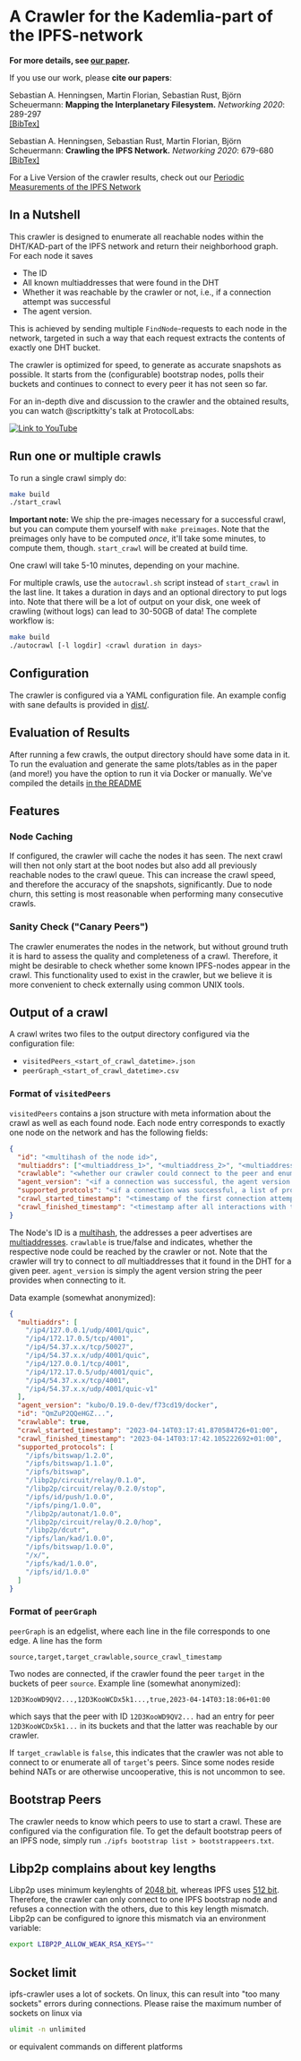 # A Crawler for the Kademlia-part of the IPFS-network

**For more details, see [our paper](https://arxiv.org/abs/2002.07747).**

If you use our work, please **cite our papers**:

Sebastian A. Henningsen, Martin Florian, Sebastian Rust, Björn Scheuermann:
**Mapping the Interplanetary Filesystem.** *Networking 2020*: 289-297\
[[BibTex]](https://dblp.uni-trier.de/rec/conf/networking/HenningsenFR020.html?view=bibtex)

Sebastian A. Henningsen, Sebastian Rust, Martin Florian, Björn Scheuermann:
**Crawling the IPFS Network.** *Networking 2020*: 679-680\
[[BibTex]](https://dblp.uni-trier.de/rec/conf/networking/HenningsenRF020.html?view=bibtex)

For a Live Version of the crawler results, check out our [Periodic Measurements of the IPFS Network](https://trudi.weizenbaum-institut.de/ipfs_analysis.html)

## In a Nutshell

This crawler is designed to enumerate all reachable nodes within the DHT/KAD-part of the IPFS network and return their neighborhood graph.
For each node it saves
* The ID
* All known multiaddresses that were found in the DHT
* Whether it was reachable by the crawler or not, i.e., if a connection attempt was successful
* The agent version.

This is achieved by sending multiple `FindNode`-requests to each node in the network, targeted in such a way that each request extracts the contents of exactly one DHT bucket.

The crawler is optimized for speed, to generate as accurate snapshots as possible.
It starts from the (configurable) bootstrap nodes, polls their buckets and continues to connect to every peer it has not seen so far.

For an in-depth dive and discussion to the crawler and the obtained results, you can watch @scriptkitty's talk at ProtocolLabs:

[![Link to YouTube](https://img.youtube.com/vi/jQI37Y25jwk/1.jpg)](https://www.youtube.com/watch?v=jQI37Y25jwk)

## Run one or multiple crawls

To run a single crawl simply do:

```bash
make build
./start_crawl
```

**Important note:** We ship the pre-images necessary for a successful crawl, but you can compute them yourself with `make preimages`.
Note that the preimages only have to be computed *once*, it'll take some minutes, to compute them, though.
`start_crawl` will be created at build time.

One crawl will take 5-10 minutes, depending on your machine.

For multiple crawls, use the `autocrawl.sh` script instead of `start_crawl` in the last line. It takes a duration in days and an optional directory to put logs into.
Note that there will be a lot of output on your disk, one week of crawling (without logs) can lead to 30-50GB of data!
The complete workflow is:

```bash
make build
./autocrawl [-l logdir] <crawl duration in days>
```

## Configuration

The crawler is configured via a YAML configuration file.
An example config with sane defaults is provided in [dist/](dist).

## Evaluation of Results

After running a few crawls, the output directory should have some data in it.
To run the evaluation and generate the same plots/tables as in the paper (and more!) you have the option to run it via Docker or manually.
We've compiled the details [in the README](./eval/README.md)

## Features

### Node Caching

If configured, the crawler will cache the nodes it has seen.
The next crawl will then not only start at the boot nodes but also add all previously reachable nodes to the crawl queue.
This can increase the crawl speed, and therefore the accuracy of the snapshots, significantly.
Due to node churn, this setting is most reasonable when performing many consecutive crawls.

### Sanity Check ("Canary Peers")

The crawler enumerates the nodes in the network, but without ground truth it is hard to assess the quality and completeness of a crawl.
Therefore, it might be desirable to check whether some known IPFS-nodes appear in the crawl.
This functionality used to exist in the crawler, but we believe it is more convenient to check externally using common UNIX tools.

## Output of a crawl

A crawl writes two files to the output directory configured via the configuration file:
* ```visitedPeers_<start_of_crawl_datetime>.json```
* ```peerGraph_<start_of_crawl_datetime>.csv```

### Format of ```visitedPeers```

```visitedPeers``` contains a json structure with meta information about the crawl as well as each found node.
Each node entry corresponds to exactly one node on the network and has the following fields:
```json
{
  "id": "<multihash of the node id>",
  "multiaddrs": ["<multiaddress_1>", "<multiaddress_2>", "<multiaddress_n>"],
  "crawlable": "<whether our crawler could connect to the peer and enumerate all its neighbors>",
  "agent_version": "<if a connection was successful, the agent version string>",
  "supported_protcols": "<if a connection was successful, a list of protocols identifiers supported by the peer>",
  "crawl_started_timestamp": "<timestamp of the first connection attempt to the peer>", 
  "crawl_finished_timestamp": "<timestamp after all interactions with the peer finished, whether successful or not>"
}
```

The Node's ID is a [multihash](https://github.com/multiformats/multihash), the addresses a peer advertises are [multiaddresses](https://github.com/multiformats/multiaddr).
```crawlable``` is true/false and indicates, whether the respective node could be reached by the crawler or not. Note that the crawler will try to connect to *all* multiaddresses that it found in the DHT for a given peer.
```agent_version``` is simply the agent version string the peer provides when connecting to it.

Data example (somewhat anonymized):
```json
{
  "multiaddrs": [
    "/ip4/127.0.0.1/udp/4001/quic",
    "/ip4/172.17.0.5/tcp/4001",
    "/ip4/54.37.x.x/tcp/50027",
    "/ip4/54.37.x.x/udp/4001/quic",
    "/ip4/127.0.0.1/tcp/4001",
    "/ip4/172.17.0.5/udp/4001/quic",
    "/ip4/54.37.x.x/tcp/4001",
    "/ip4/54.37.x.x/udp/4001/quic-v1"
  ],
  "agent_version": "kubo/0.19.0-dev/f73cd19/docker",
  "id": "QmZuP2QQeHGZ...",
  "crawlable": true,
  "crawl_started_timestamp": "2023-04-14T03:17:41.870584726+01:00",
  "crawl_finished_timestamp": "2023-04-14T03:17:42.105222692+01:00",
  "supported_protocols": [
    "/ipfs/bitswap/1.2.0",
    "/ipfs/bitswap/1.1.0",
    "/ipfs/bitswap",
    "/libp2p/circuit/relay/0.1.0",
    "/libp2p/circuit/relay/0.2.0/stop",
    "/ipfs/id/push/1.0.0",
    "/ipfs/ping/1.0.0",
    "/libp2p/autonat/1.0.0",
    "/libp2p/circuit/relay/0.2.0/hop",
    "/libp2p/dcutr",
    "/ipfs/lan/kad/1.0.0",
    "/ipfs/bitswap/1.0.0",
    "/x/",
    "/ipfs/kad/1.0.0",
    "/ipfs/id/1.0.0"
  ]
}
```

### Format of `peerGraph`

`peerGraph` is an edgelist, where each line in the file corresponds to one edge. A line has the form

```csv
source,target,target_crawlable,source_crawl_timestamp
```

Two nodes are connected, if the crawler found the peer `target` in the buckets of peer `source`.
Example line (somewhat anonymized):

```csv
12D3KooWD9QV2...,12D3KooWCDx5k1...,true,2023-04-14T03:18:06+01:00
```

which says that the peer with ID `12D3KooWD9QV2...` had an entry for peer `12D3KooWCDx5k1...` in its buckets and that the latter was reachable by our crawler.

If `target_crawlable` is `false`, this indicates that the crawler was not able to connect to or enumerate all of `target`'s peers.
Since some nodes reside behind NATs or are otherwise uncooperative, this is not uncommon to see.

## Bootstrap Peers

The crawler needs to know which peers to use to start a crawl.
These are configured via the configuration file.
To get the default bootstrap peers of an IPFS node, simply run ```./ipfs bootstrap list > bootstrappeers.txt```.

## Libp2p complains about key lengths

Libp2p uses minimum keylenghts of [2048 bit](https://github.com/libp2p/go-libp2p-core/blob/master/crypto/rsa_common.go), whereas IPFS uses [512 bit](https://github.com/ipfs/infra/issues/378).
Therefore, the crawler can only connect to one IPFS bootstrap node and refuses a connection with the others, due to this key length mismatch.
Libp2p can be configured to ignore this mismatch via an environment variable:

```bash
export LIBP2P_ALLOW_WEAK_RSA_KEYS=""
```

## Socket limit

ipfs-crawler uses a lot of sockets.
On linux, this can result into "too many sockets" errors during connections.
Please raise the maximum number of sockets on linux via 
```bash
ulimit -n unlimited
```
or equivalent commands on different platforms
